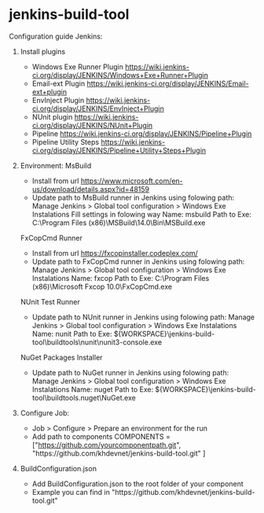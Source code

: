 # jenkins-build-tool

Configuration guide
Jenkins:

1. Install plugins
   - Windows Exe Runner Plugin https://wiki.jenkins-ci.org/display/JENKINS/Windows+Exe+Runner+Plugin
   - Email-ext Plugin https://wiki.jenkins-ci.org/display/JENKINS/Email-ext+plugin
   - EnvInject Plugin https://wiki.jenkins-ci.org/display/JENKINS/EnvInject+Plugin
   - NUnit plugin https://wiki.jenkins-ci.org/display/JENKINS/NUnit+Plugin
   - Pipeline https://wiki.jenkins-ci.org/display/JENKINS/Pipeline+Plugin
   - Pipeline Utility Steps https://wiki.jenkins-ci.org/display/JENKINS/Pipeline+Utility+Steps+Plugin

2. Environment:
    MsBuild 
      - Install from url https://www.microsoft.com/en-us/download/details.aspx?id=48159
      - Update path to MsBuild runner in Jenkins using folowing path:
          Manage Jenkins > Global tool configuration > Windows Exe Instalations
          Fill settings in folowing way
           Name: msbuild
           Path to Exe: C:\Program Files (x86)\MSBuild\14.0\Bin\MSBuild.exe

    FxCopCmd Runner
     - Install from url https://fxcopinstaller.codeplex.com/
     - Update path to FxCopCmd runner in Jenkins using folowing path:
       Manage Jenkins > Global tool configuration > Windows Exe Instalations
           Name: fxcop
           Path to Exe: C:\Program Files (x86)\Microsoft Fxcop 10.0\FxCopCmd.exe

    NUnit Test Runner
     - Update path to NUnit runner in Jenkins using folowing path:
       Manage Jenkins > Global tool configuration > Windows Exe Instalations
           Name: nunit
           Path to Exe: ${WORKSPACE}\jenkins-build-tool\buildtools\nunit\nunit3-console.exe

    NuGet Packages Installer
     - Update path to NuGet runner in Jenkins using folowing path:
       Manage Jenkins > Global tool configuration > Windows Exe Instalations
           Name: nuget
           Path to Exe: ${WORKSPACE}\jenkins-build-tool\buildtools\.nuget\NuGet.exe  
 3. Configure Job:
    - Job > Configure > Prepare an environment for the run
    - Add path to components COMPONENTS = ["https://github.com/yourcomponentpath.git", "https\://github.com/khdevnet/jenkins-build-tool.git" ]
    
 4. BuildConfiguration.json 
    - Add BuildConfiguration.json  to the root folder of your component
    - Example you can find in "https\://github.com/khdevnet/jenkins-build-tool.git"
